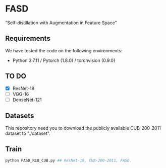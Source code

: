 # FASD
“Self-distillation with Augmentation in Feature Space”

## Requirements
We have tested the code on the following environments: 
* Python 3.7.11 / Pytorch (1.8.0) / torchvision (0.9.0)

## TO DO
- [x] ResNet-18
- [ ] VGG-16
- [ ] DenseNet-121

## Datasets
This repository need you to download the publicly available CUB-200-2011 dataset to "./dataset".

## Train
``` bash
python FASD_R18_CUB.py ## ResNet-18, CUB-200-2011, FASD.
```
